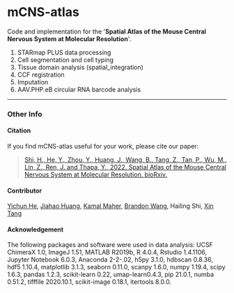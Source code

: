 # mCNS-atlas

Code and implementation for the '**Spatial Atlas of the Mouse Central Nervous System at Molecular Resolution**'. 


1. STARmap PLUS data processing
2. Cell segmentation and cell typing
3. Tissue domain analysis (spatial_integration)
4. CCF registration
5. Imputation
6. AAV.PHP.eB circular RNA barcode analysis

***


### Other Info

#### Citation

If you find mCNS-atlas useful for your work, please cite our paper: 

> [Shi, H., He, Y., Zhou, Y., Huang, J., Wang, B., Tang, Z., Tan, P., Wu, M., Lin, Z., Ren, J. and Thapa, Y., 2022. Spatial Atlas of the Mouse Central Nervous System at Molecular Resolution. bioRxiv.](https://www.biorxiv.org/content/10.1101/2022.06.20.496914v1.abstract)


#### Contributor

[Yichun He](https://github.com/heihaizhengdong), 
[Jiahao Huang](https://github.com/jiahaoh), 
[Kamal Maher](https://github.com/kmaherx),
[Brandon Wang](https://github.com/br-wa),
Hailing Shi,
[Xin Tang](https://github.com/xintangg)


#### Acknowledgement

The following packages and software were used in data analysis: UCSF ChimeraX 1.0, ImageJ 1.51, MATLAB R2019b, R 4.0.4, Rstudio 1.4.1106, Jupyter Notebook 6.0.3, Anaconda 2-2-.02, h5py 3.1.0, hdbscan 0.8.36, hdf5 1.10.4, matplotlib 3.1.3, seaborn 0.11.0, scanpy 1.6.0, numpy 1.19.4, scipy 1.6.3, pandas 1.2.3, scikit-learn 0.22, umap-learn0.4.3, pip 21.0.1, numba 0.51.2, tifffile 2020.10.1, scikit-image 0.18.1, itertools 8.0.0. 

